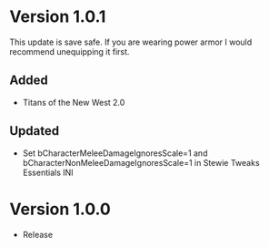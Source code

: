 # Version 1.0.1
This update is save safe. If you are wearing power armor I would recommend unequipping it first.
## Added
- Titans of the New West 2.0
## Updated
- Set bCharacterMeleeDamageIgnoresScale=1 and bCharacterNonMeleeDamageIgnoresScale=1 in Stewie Tweaks Essentials INI



# Version 1.0.0
- Release
